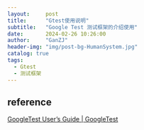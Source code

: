 ```yaml
---
layout:     post
title:      "Gtest使用说明"
subtitle:   "Google Test 测试框架的介绍使用"
date:       2024-02-26 10:26:00
author:     "GanZJ"
header-img: "img/post-bg-HumanSystem.jpg"
catalog: true
tags:
  - Gtest
  - 测试框架
---
```






## reference

[GoogleTest User’s Guide | GoogleTest](https://google.github.io/googletest/)

